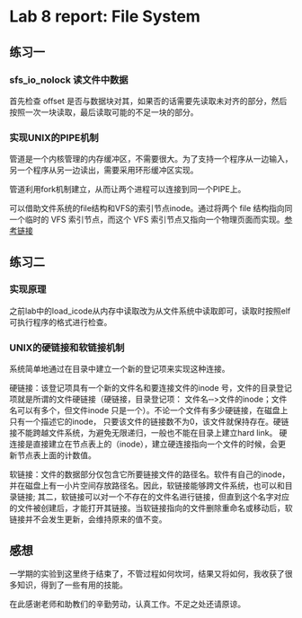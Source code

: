 # Lab 8 report: File System

## 练习一

### sfs_io_nolock 读文件中数据

首先检查 offset 是否与数据块对其，如果否的话需要先读取未对齐的部分，然后按照一次一块读取，最后读取可能的不足一块的部分。

### 实现UNIX的PIPE机制

管道是一个内核管理的内存缓冲区，不需要很大。为了支持一个程序从一边输入，另一个程序从另一边读出，需要采用环形缓冲区实现。

管道利用fork机制建立，从而让两个进程可以连接到同一个PIPE上。

可以借助文件系统的file结构和VFS的索引节点inode。通过将两个 file 结构指向同一个临时的 VFS 索引节点，而这个 VFS 索引节点又指向一个物理页面而实现。[参考链接](http://www.cnblogs.com/biyeymyhjob/archive/2012/11/03/2751593.html)

## 练习二

### 实现原理

之前lab中的load_icode从内存中读取改为从文件系统中读取即可，读取时按照elf可执行程序的格式进行检查。

### UNIX的硬链接和软链接机制

系统简单地通过在目录中建立一个新的登记项来实现这种连接。

硬链接：该登记项具有一个新的文件名和要连接文件的inode 号，文件的目录登记项就是所谓的文件硬链接（硬链接，目录登记项： 文件名‐‐>文件的inode；文件名可以有多个，但文件inode 只是一个）。不论一个文件有多少硬链接，在磁盘上只有一个描述它的inode， 只要该文件的链接数不为0，该文件就保持存在。硬链接不能跨越文件系统，为避免无限递归，一般也不能在目录上建立hard link。 硬连接是直接建立在节点表上的（inode），建立硬连接指向一个文件的时候，会更新节点表上面的计数值。

软链接：文件的数据部分仅包含它所要链接文件的路径名。软件有自己的inode，并在磁盘上有一小片空间存放路径名。因此，软链接能够跨文件系统，也可以和目录链接; 其二，软链接可以对一个不存在的文件名进行链接，但直到这个名字对应的文件被创建后，才能打开其链接。当软链接指向的文件删除重命名或移动后，软链接并不会发生更新，会维持原来的值不变。

## 感想

一学期的实验到这里终于结束了，不管过程如何坎坷，结果又将如何，我收获了很多知识，得到了一些有用的技能。

在此感谢老师和助教们的辛勤劳动，认真工作。不足之处还请原谅。